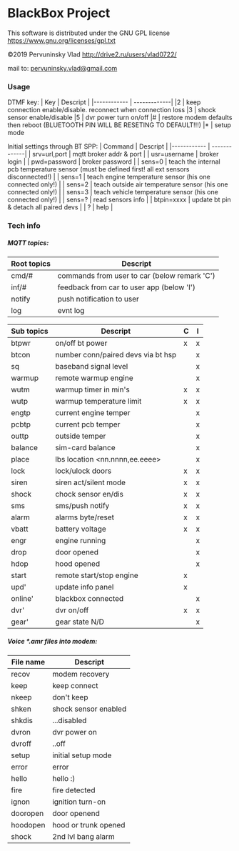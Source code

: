 # BlackBox Project
This software is distributed under the GNU GPL license https://www.gnu.org/licenses/gpl.txt

©2019 Pervuninsky Vlad http://drive2.ru/users/vlad0722/

mail to: pervuninsky.vlad@gmail.com

### Usage 
DTMF key:
|    Key     |          Descript                 |
|------------ | -------------|
 |2 | keep connection enable/disable. reconnect when connection loss
 |3 | shock sensor enable/disable
 |5 | dvr power turn on/off
 |# | restore modem defaults then reboot (BLUETOOTH PIN WILL BE RESETING TO DEFAULT!!!)
 |* | setup mode

Initial settings through BT SPP:
| Command | Descript |
|------------ | -------------|
| srv=url,port |   mqtt broker addr & port |
| usr=username |   broker login |
| pwd=password |   broker password |
| sens=0 |         teach the internal pcb temperature sensor (must be defined first! all ext sensors disconnected!) |
| sens=1 |         teach engine temperature sensor (his one connected only!) |
| sens=2 |         teach outside air temperature sensor (his one connected only!) |
| sens=3 |         teach vehicle temperature sensor (his one connected only!) |
| sens=? |         read sensors info |
| btpin=xxxx |     update bt pin & detach all paired devs |
| ? |              help |

### Tech info

##### MQTT topics:

|Root topics|Descript|
|------------ | -------------|
| cmd/#  |  commands from user to car (below remark 'C') |
| inf/#  |  feedback from car to user app (below 'I') |
| notify |  push notification to user |
| log    |  evnt log |

|Sub topics|Descript|C|I|
|---|---|---|---|
|btpwr   | on/off bt power                      | x | x |
|btcon   | number conn/paired devs via bt hsp   |   | x |
|sq      | baseband signal level                |   | x |
|warmup  | remote warmup engine                 |   | x |
|wutm    | warmup timer in min's                | x | x |
|wutp    | warmup temperature limit             | x | x |
|engtp   | current engine temper                |   | x |
|pcbtp   | current pcb temper                   |   | x |
|outtp   | outside temper                       |   | x |
|balance | sim-card balance                     |   | x |
|place   | lbs location <nn.nnnn,ee.eeee>       |   | x |
|lock    | lock/ulock doors                     | x | x |
|siren   | siren act/silent mode                | x | x |
|shock   | chock sensor en/dis                  | x | x |
|sms     | sms/push notify                      | x | x |
|alarm   | alarms byte/reset                    | x | x |
|vbatt   | battery voltage                      | x | x |
|engr    | engine running                       |   | x |
|drop    | door opened                          |   | x |
|hdop    | hood opened                          |   | x |
|start   | remote start/stop engine             | x |   |
upd'     | update info panel                    | x |   |
online'  | blackbox connected                   |   | x |
dvr'     | dvr on/off                           | x | x |
gear'    | gear state N/D                       |   | x |

##### Voice *.amr files into modem:

| File name | Descript |
|---|---|
recov    | modem recovery |
keep     | keep connect |
nkeep    | don't keep |
shken    | shock sensor enabled |
shkdis   | ...disabled |
dvron    | dvr power on |
dvroff   | ..off |
setup    | initial setup mode |
error    | error |
hello    | hello :) |
fire     | fire detected |
ignon    | ignition turn-on |
dooropen | door openend |
hoodopen | hood or trunk opened |
shock    | 2nd lvl bang alarm |
